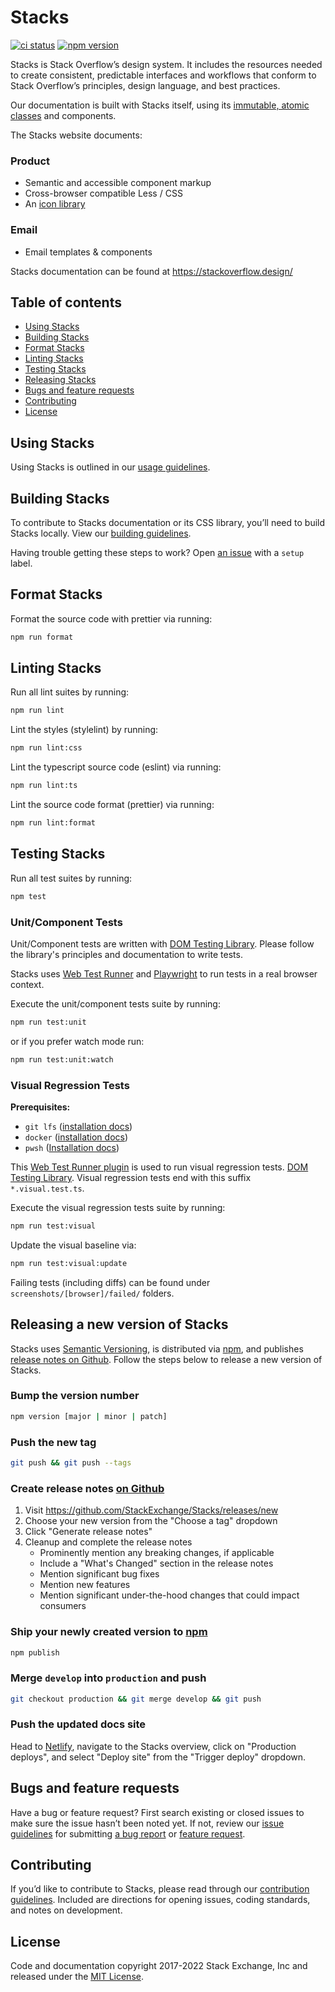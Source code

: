 # Stacks

[![ci status][gh-action-badge]][gh-action-url] [![npm version][npm-badge]][npm-url]

Stacks is Stack Overflow’s design system. It includes the resources needed to create consistent, predictable interfaces and workflows that conform to Stack Overflow’s principles, design language, and best practices.

Our documentation is built with Stacks itself, using its [immutable, atomic classes](http://johnpolacek.com/rethinking/) and components.

The Stacks website documents:

### Product
- Semantic and accessible component markup
- Cross-browser compatible Less / CSS
- An [icon library](https://github.com/StackExchange/Stacks-Icons)

### Email
- Email templates & components

Stacks documentation can be found at https://stackoverflow.design/

## Table of contents

- [Using Stacks](#using-stacks)
- [Building Stacks](#building-stacks)
- [Format Stacks](#format-stacks)
- [Linting Stacks](#linting-stacks)
- [Testing Stacks](#testing-stacks)
- [Releasing Stacks](#releasing-a-new-version-of-stacks)
- [Bugs and feature requests](#bugs-and-feature-requests)
- [Contributing](#contributing)
- [License](#license)

## Using Stacks
Using Stacks is outlined in our [usage guidelines](https://stackoverflow.design/product/guidelines/using-stacks).

## Building Stacks
To contribute to Stacks documentation or its CSS library, you’ll need to build Stacks locally. View our [building guidelines](https://stackoverflow.design/product/guidelines/building).

Having trouble getting these steps to work? Open [an issue](https://github.com/StackExchange/Stacks/issues/new) with a `setup` label.

## Format Stacks

Format the source code with prettier via running:
```sh
npm run format
```

## Linting Stacks

Run all lint suites by running:
```sh
npm run lint
```

Lint the styles (stylelint) by running:
```sh
npm run lint:css
```
Lint the typescript source code (eslint) via running:
```sh
npm run lint:ts
```
Lint the source code format (prettier) via running:
```sh
npm run lint:format
```

## Testing Stacks

Run all test suites by running:
```sh
npm test
```
### Unit/Component Tests

Unit/Component tests are written with [DOM Testing Library](https://testing-library.com/docs/dom-testing-library/intro).
Please follow the library's principles and documentation to write tests.

Stacks uses [Web Test Runner](https://modern-web.dev/docs/test-runner/overview/) and [Playwright](https://modern-web.dev/docs/test-runner/browser-launchers/playwright/) to run tests in a real browser context.

Execute the unit/component tests suite by running:
```sh
npm run test:unit
```
or if you prefer watch mode run:
```sh
npm run test:unit:watch
```

### Visual Regression Tests

**Prerequisites:** 
- `git lfs` ([installation docs](https://docs.github.com/en/repositories/working-with-files/managing-large-files/installing-git-large-file-storage))
- `docker` ([installation docs](https://docs.docker.com/engine/install/))
- `pwsh` ([Installation docs](https://learn.microsoft.com/en-us/powershell/scripting/install/installing-powershell?view=powershell-7.3))

This [Web Test Runner plugin](https://www.npmjs.com/package/@web/test-runner-visual-regression) is used to run visual regression tests. [DOM Testing Library](https://testing-library.com/docs/dom-testing-library/intro).
Visual regression tests end with this suffix `*.visual.test.ts`.

Execute the visual regression tests suite by running:
```sh
npm run test:visual
```

Update the visual baseline via:
```sh
npm run test:visual:update
```

Failing tests (including diffs) can be found under `screenshots/[browser]/failed/` folders.

## Releasing a new version of Stacks
Stacks uses [Semantic Versioning](https://semver.org/), is distributed via [npm](https://www.npmjs.com/package/@stackoverflow/stacks), and publishes [release notes on Github](https://github.com/StackExchange/Stacks/releases). Follow the steps below to release a new version of Stacks.

### Bump the version number
```sh
npm version [major | minor | patch]
```

### Push the new tag
```sh
git push && git push --tags
```

### Create release notes [on Github](https://github.com/StackExchange/Stacks/releases/new)

1. Visit https://github.com/StackExchange/Stacks/releases/new
1. Choose your new version from the "Choose a tag" dropdown
1. Click "Generate release notes"
1. Cleanup and complete the release notes
    - Prominently mention any breaking changes, if applicable
    - Include a "What's Changed" section in the release notes
    - Mention significant bug fixes
    - Mention new features
    - Mention significant under-the-hood changes that could impact consumers

### Ship your newly created version to [npm](https://www.npmjs.com/package/@stackoverflow/stacks)
```sh
npm publish
```

### Merge `develop` into `production` and push
```sh
git checkout production && git merge develop && git push
```

### Push the updated docs site
Head to [Netlify](https://app.netlify.com), navigate to the Stacks overview, click on "Production deploys", and select "Deploy site" from the "Trigger deploy" dropdown.

## Bugs and feature requests
Have a bug or feature request? First search existing or closed issues to make sure the issue hasn’t been noted yet. If not, review our [issue guidelines](/CONTRIBUTING.md#open-an-issue) for submitting [a bug report](/CONTRIBUTING.md#reporting-bugs) or [feature request](/CONTRIBUTING.md#feature-requests).

## Contributing
If you’d like to contribute to Stacks, please read through our [contribution guidelines](/CONTRIBUTING.md). Included are directions for opening issues, coding standards, and notes on development.

## License
Code and documentation copyright 2017-2022 Stack Exchange, Inc and released under the [MIT License](/LICENSE.MD).

[gh-action-url]: https://github.com/StackExchange/Stacks/actions/workflows/main.yml
[gh-action-badge]: https://github.com/StackExchange/Stacks/actions/workflows/main.yml/badge.svg?branch=develop
[npm-url]: https://npmjs.org/package/@stackoverflow/stacks
[npm-badge]: https://img.shields.io/npm/v/@stackoverflow/stacks.svg
